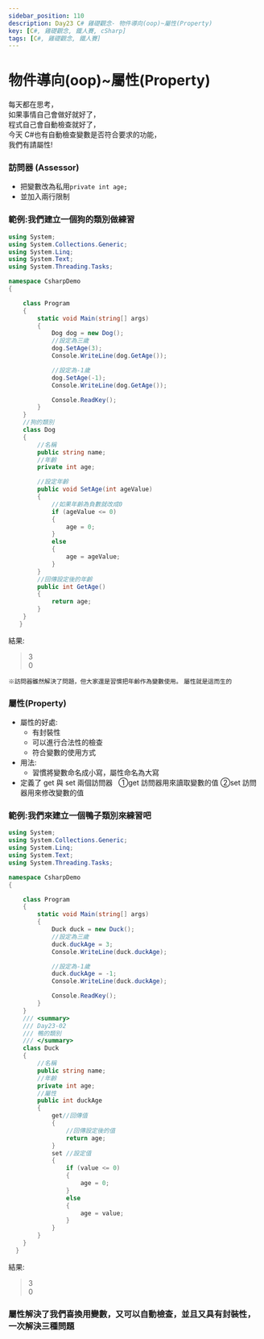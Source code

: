 ```yaml
---
sidebar_position: 110
description: Day23 C# 雞礎觀念- 物件導向(oop)~屬性(Property)
key: [C#, 雞礎觀念, 鐵人賽, cSharp]
tags: [C#, 雞礎觀念, 鐵人賽]
---
```


# 物件導向(oop)~屬性(Property)
每天都在思考，<br/>
如果事情自己會做好就好了，<br/>
程式自己會自動檢查就好了，<br/>
今天 C#也有自動檢查變數是否符合要求的功能，<br/>
我們有請屬性!

### 訪問器 (Assessor)

- 把變數改為私用`private int age;`
- 並加入兩行限制

### 範例:我們建立一個狗的類別做練習

```csharp
using System;
using System.Collections.Generic;
using System.Linq;
using System.Text;
using System.Threading.Tasks;

namespace CsharpDemo
{

    class Program
    {
        static void Main(string[] args)
        {
            Dog dog = new Dog();
            //設定為三歲
            dog.SetAge(3);
            Console.WriteLine(dog.GetAge());

            //設定為-1歲
            dog.SetAge(-1);
            Console.WriteLine(dog.GetAge());

            Console.ReadKey();
        }
    }
    //狗的類別
    class Dog
    {
        //名稱
        public string name;
        //年齡
        private int age;

        //設定年齡
        public void SetAge(int ageValue)
        {
            //如果年齡為負數就改成0
            if (ageValue <= 0)
            {
                age = 0;
            }
            else
            {
                age = ageValue;
            }
        }
        //回傳設定後的年齡
        public int GetAge()
        {
            return age;
        }
    }
   }
```

結果:

> 3<br/>
> 0

`※訪問器雖然解決了問題，但大家還是習慣把年齡作為變數使用。`
`屬性就是這而生的`

### 屬性(Property)

- 屬性的好處:
  - 有封裝性
  - 可以進行合法性的檢查
  - 符合變數的使用方式
- 用法:
  - 習慣將變數命名成小寫，屬性命名為大寫
- 定義了 get 與 set 兩個訪問器  
  ➀get 訪問器用來讀取變數的值
  ➁set 訪問器用來修改變數的值

### 範例:我們來建立一個鴨子類別來練習吧

```csharp
using System;
using System.Collections.Generic;
using System.Linq;
using System.Text;
using System.Threading.Tasks;

namespace CsharpDemo
{

    class Program
    {
        static void Main(string[] args)
        {
            Duck duck = new Duck();
            //設定為三歲
            duck.duckAge = 3;
            Console.WriteLine(duck.duckAge);

            //設定為-1歲
            duck.duckAge = -1;
            Console.WriteLine(duck.duckAge);

            Console.ReadKey();
        }
    }
    /// <summary>
    /// Day23-02
    /// 鴨的類別
    /// </summary>
    class Duck
    {
        //名稱
        public string name;
        //年齡
        private int age;
        //屬性
        public int duckAge
        {
            get//回傳值
            {
                //回傳設定後的值
                return age;
            }
            set //設定值
            {
                if (value <= 0)
                {
                    age = 0;
                }
                else
                {
                    age = value;
                }
            }
        }
    }
  }
```

結果:

> 3<br/>
> 0

### 屬性解決了我們喜換用變數，又可以自動檢查，並且又具有封裝性，一次解決三種問題
